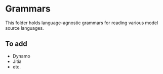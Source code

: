 # Grammars

This folder holds language-agnostic grammars for reading various model source languages.

## To add

- Dynamo
- Jitia
- etc.
